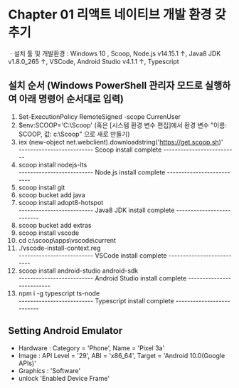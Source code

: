 # Chapter 01 리액트 네이티브 개발 환경 갖추기

ㆍ설치 툴 및 개발환경 : Windows 10 , Scoop, Node.js v14.15.1 ↑, Java8 JDK v1.8.0_265 ↑, VSCode, Android Studio v4.1.1 ↑, Typescript

## 설치 순서 (Windows PowerShell 관리자 모드로 실행하여 아래 명령어 순서대로 입력)
  1. Set-ExecutionPolicy RemoteSigned -scope CurrenUser
  2. $env:SCOOP='C:\Scoop' (혹은 [시스템 환경 변수 편집]에서 환경 변수 "이름: SCOOP, 값: c:\Scoop" 으로 새로 만들기)
  3. iex (new-object net.webclient).downloadstring('https://get.scoop.sh)'  
  -------------------------- Scoop install complete --------------------------
  4. scoop install nodejs-lts  
  -------------------------- Node.js install complete --------------------------
  5. scoop install git
  6. scoop bucket add java
  7. scoop install adopt8-hotspot  
  -------------------------- Java8 JDK install complete --------------------------
  8. scoop bucket add extras
  9. scoop install vscode
  10. cd c:\scoop\apps\vscode\current
  11. ./vscode-install-context.reg  
  -------------------------- VSCode install complete --------------------------
  12. scoop install android-studio android-sdk  
  -------------------------- Android Studio install complete --------------------------
  13. npm i -g typescript ts-node  
  -------------------------- Typescript install complete --------------------------


## Setting Android Emulator
  - Hardware : Category = 'Phone', Name = 'Pixel 3a'
  - Image : API Level = '29', ABI = 'x86_64', Target = 'Android 10.0(Google APIs)'
  - Graphics : 'Software'
  - unlock 'Enabled Device Frame'
